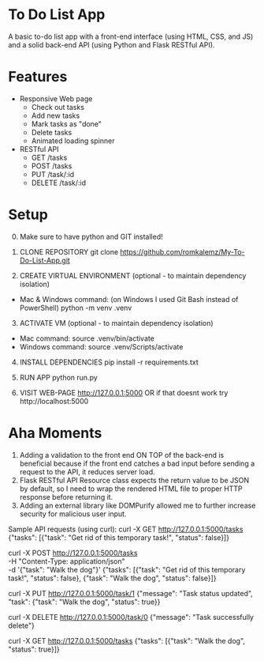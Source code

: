 # To Do List App

A basic to-do list app with a front-end interface (using HTML, CSS, and JS) and a solid back-end API (using Python and Flask RESTful API).

# Features

- Responsive Web page
  - Check out tasks
  - Add new tasks
  - Mark tasks as "done"
  - Delete tasks
  - Animated loading spinner
- RESTful API
  - GET /tasks
  - POST /tasks
  - PUT /task/:id
  - DELETE /task/:id

# Setup

0. Make sure to have python and GIT installed!

1. CLONE REPOSITORY
   git clone https://github.com/romkalemz/My-To-Do-List-App.git

2. CREATE VIRTUAL ENVIRONMENT (optional - to maintain dependency isolation)

- Mac & Windows command: (on Windows I used Git Bash instead of PowerShell)
  python -m venv .venv

3. ACTIVATE VM (optional - to maintain dependency isolation)

- Mac command:
  source .venv/bin/activate
- Windows command:
  source .venv/Scripts/activate

4. INSTALL DEPENDENCIES
   pip install -r requirements.txt

5. RUN APP
   python run.py

6. VISIT WEB-PAGE
   http://127.0.0.1:5000
   OR if that doesnt work try
   http://localhost:5000

# Aha Moments

1. Adding a validation to the front end ON TOP of the back-end is beneficial because if the front end catches a bad input before sending a request to the API, it reduces server load.
2. Flask RESTful API Resource class expects the return value to be JSON by default, so I need to wrap the rendered HTML file to proper HTTP response before returning it.
3. Adding an external library like DOMPurify allowed me to further increase security for malicious user input.

Sample API requests (using curl):
curl -X GET http://127.0.0.1:5000/tasks
{"tasks": [{"task": "Get rid of this temporary task!", "status": false}]}

curl -X POST http://127.0.0.1:5000/tasks \
-H "Content-Type: application/json" \
-d '{"task": "Walk the dog"}'
{"tasks": [{"task": "Get rid of this temporary task!", "status": false}, {"task": "Walk the dog", "status": false}]}

curl -X PUT http://127.0.0.1:5000/task/1
{"message": "Task status updated", "task": {"task": "Walk the dog", "status": true}}

curl -X DELETE http://127.0.0.1:5000/task/0
{"message": "Task successfully delete"}

curl -X GET http://127.0.0.1:5000/tasks
{"tasks": [{"task": "Walk the dog", "status": true}]}
